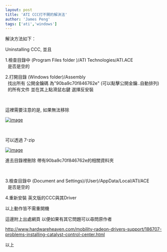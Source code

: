 ```yaml
---
layout: post
title: 'ATI CCC打不開的解決法'
author: 'James Peng'
tags: ['ati','windows']
---
```


  

解決方法如下：

Uninstalling CCC, 並且

1.檢查目錄中 (Program Files folder )/ATI Technologies/ATI.ACE  
  是否是空的

2.打開目錄 (Windows folder)/Assembly  
  找出所有 公開金鑰碼 為"90ba9c70f846762e"
(可以點擊公開金鑰..自動排列)  
  的所有文件 並在其上點滑鼠右鍵 選擇反安裝

 

這裡需要注意的是, 如果無法移除

[![image](http://lh6.ggpht.com/-N60cQbOxmA8/TqvgBkNANII/AAAAAAAALaY/T4ZMy2Ohj-g/image_thumb%25255B1%25255D.png?imgmax=800 "image")](http://lh6.ggpht.com/-lX9Yy3Lf_rg/TqvgBAq--AI/AAAAAAAALaU/KML3TZ8dQ_Q/s1600-h/image%25255B3%25255D.png)

 

可以透過 7-zip

[![image](http://lh3.ggpht.com/-wSYf8lS6GH4/TqvgDGMvUeI/AAAAAAAALao/pToV1Nqx3Ao/image_thumb%25255B3%25255D.png?imgmax=800 "image")](http://lh3.ggpht.com/-hr0cNcbRwUY/TqvgCd6-aGI/AAAAAAAALag/zrE52j4EM2s/s1600-h/image%25255B7%25255D.png)

進去目錄裡刪除 帶有90ba9c70f846762e的相關資料夾

 

3.檢查目錄中 (Document and Settings)/(User)/AppData/Local/ATI/ACE  
  是否是空的

4.重新安裝 英文版的CCC與其Driver

以上動作皆不需重開機

這邊附上出處網頁 以便如果有其它問題可以尋問原作者

<http://www.hardwareheaven.com/mobility-radeon-drivers-support/186707-problems-installing-catalyst-control-center.html>

以上

